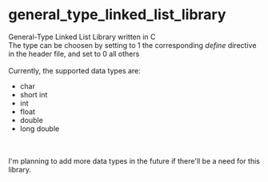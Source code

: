 # general_type_linked_list_library
General-Type Linked List Library written in C 
<br>
The type can be choosen by setting to 1 the corresponding _define_ directive in the header file, and set to 0 all others
<br>
<br>
Currently, the supported data types are:
- char
- short int
- int
- float
- double
- long double
<br>
<br>
I'm planning to add more data types in the future if there'll be a need for this library.
